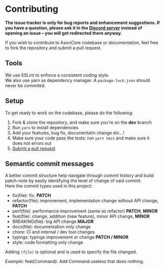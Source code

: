 # Contributing

**The issue tracker is only for bug reports and enhancement suggestions. If you have a question, please ask it in the [Discord server](https://discord.gg/QZ6B5US) instead of opening an issue – you will get redirected there anyway.**

If you wish to contribute to AxonCore codebase or documentation, feel free to fork the repository and submit a
pull request.

## Tools

We use ESLint to enforce a consistent coding style.  
We also use yarn as dependency manager. A `package-lock.json` should never be commited.

## Setup

To get ready to work on the codebase, please do the following:

1. Fork & clone the repository, and make sure you're on the **dev** branch
2. Run `yarn` to install dependencies
3. Add your features, bug fix, documentatin change etc...!
4. Make sure your code pass the tests: run `yarn test` and make sure it does not errors out
5. [Submit a pull request](https://github.com/Khaazz/AxonCore/compare)

## Semantic commit messages

A better commit structure help navigate through commit history and build patch-note by easily identifying the level of change of said commit.  
Here the commit types used in this project:

- fix(file): fix, **PATCH**
- refactor(file): improvement, implementation change without API change, **PATCH**
- perf(file): performance improvement (same as refactor) **PATCH**, **MINOR**
- feat(file): change, addition (new feature), minor API change, **MINOR**
- BREAKING(file): big API change **MAJOR**
- docs(file): documentation only change
- chore: CI and internal / dev tool changes
- typings: typings improvement or change **PATCH / MINOR**
- style: code formatting only change

Adding `(file)` is optional and is used to specify the file changed.

*Example*:
feat(Command): Add Command.useless that does nothing.

